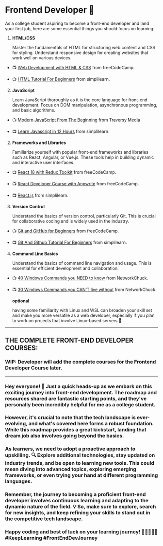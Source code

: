 # Frontend Developer 🚀

As a college student aspiring to become a front-end developer and land your first job, here are some essential things you should focus on learning:

1. **HTML/CSS**

   Master the fundamentals of HTML for structuring web content and CSS for styling. Understand responsive design for creating websites that work well on various devices.

- 📺 [Web Development with HTML & CSS](https://youtu.be/dX8396ZmSPk?feature=shared) from freeCodeCamp.

- 📺 [HTML Tutorial For Beginners](https://youtu.be/Y2LIDLmfWho?feature=shared) from simplilearn.

2. **JavaScript**

   Learn JavaScript thoroughly as it is the core language for front-end development. Focus on DOM manipulation, asynchronous programming, and basic algorithms.

- 📺 [Modern JavaScript From The Beginning](https://youtu.be/BI1o2H9z9fo?feature=shared) from Traversy Media

- 📺 [Learn Javascript in 12 Hours](https://youtu.be/X3Ls1noez2o?feature=shared) from simplilearn.

2. **Frameworks and Libraries**

   Familiarize yourself with popular front-end frameworks and libraries such as React, Angular, or Vue.js. These tools help in building dynamic and interactive user interfaces.

- 📺 [React 18 with Redux Toolkit](https://youtu.be/2-crBg6wpp0?feature=shared) from freeCodeCamp.

- 📺 [React Developer Course with Appwrite](https://youtu.be/Bvwq_S0n2pk?feature=shared) from freeCodeCamp.

- 📺 [React.js](https://youtu.be/-JolQDZCMX8?feature=shared) from simplilearn.

3. **Version Control**

   Understand the basics of version control, particularly Git. This is crucial for collaborative coding and is widely used in the industry.

- 📺 [Git and GitHub for Beginners](https://youtu.be/RGOj5yH7evk?feature=shared) from freeCodeCamp.

- 📺 [Git And Github Tutorial For Beginners](https://www.youtube.com/watch?v=ev_byvSWvr0&list=PLEiEAq2VkUUJs7lyLgSsRlnd9syrFBzSM) from simplilearn.

4. **Command Line Basics**

   Understand the basics of command line navigation and usage. This is essential for efficient development and collaboration.

- 📺 [40 Windows Commands you NEED to know](https://youtu.be/Jfvg3CS1X3A?feature=shared) from NetworkChuck.

- 📺 [30 Windows Commands you CAN’T live without](https://youtu.be/prVHU1fLR20?feature=shared) from NetworkChuck.

  **optional**

  having some familiarity with Linux and WSL can broaden your skill set and make you more versatile as a web developer, especially if you plan to work on projects that involve Linux-based servers 🐧.

---

## THE COMPLETE FRONT-END DEVELOPER COURSES:

### WIP: Developer will add the complete courses for the Frontend Developer Course later.

---

### Hey everyone! 👋 Just a quick heads-up as we embark on this exciting journey into front-end development. The roadmap and resources shared are fantastic starting points, and they've personally been incredibly helpful for me as a college student.

### However, it's crucial to note that the tech landscape is ever-evolving, and what's covered here forms a robust foundation. While this roadmap provides a great kickstart, landing that dream job also involves going beyond the basics.

### As learners, we need to adopt a proactive approach to upskilling. 🔍 Explore additional technologies, stay updated on industry trends, and be open to learning new tools. This could mean diving into advanced topics, exploring emerging frameworks, or even trying your hand at different programming languages.

### Remember, the journey to becoming a proficient front-end developer involves continuous learning and adapting to the dynamic nature of the field. 💡 So, make sure to explore, search for new insights, and keep refining your skills to stand out in the competitive tech landscape.

### Happy coding and best of luck on your learning journey! 🚀👩‍💻👨‍💻 #KeepLearning #FrontEndDevJourney
